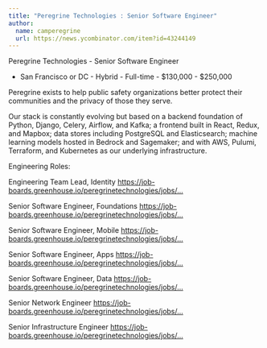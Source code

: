 ```yaml
---
title: "Peregrine Technologies : Senior Software Engineer"
author:
  name: camperegrine
  url: https://news.ycombinator.com/item?id=43244149
---
```

Peregrine Technologies - Senior Software Engineer
 - San Francisco or DC - Hybrid - Full-time - $130,000 - $250,000

Peregrine exists to help public safety organizations better protect their communities and the privacy of those they serve.

Our stack is constantly evolving but based on a backend foundation of Python, Django, Celery, Airflow, and Kafka; a frontend built in React, Redux, and Mapbox; data stores including PostgreSQL and Elasticsearch; machine learning models hosted in Bedrock and Sagemaker; and with AWS, Pulumi, Terraform, and Kubernetes as our underlying infrastructure.

Engineering Roles:

Engineering Team Lead, Identity
<a href="https:&#x2F;&#x2F;job-boards.greenhouse.io&#x2F;peregrinetechnologies&#x2F;jobs&#x2F;4517692005" rel="nofollow">https:&#x2F;&#x2F;job-boards.greenhouse.io&#x2F;peregrinetechnologies&#x2F;jobs&#x2F;...</a>

Senior Software Engineer, Foundations
<a href="https:&#x2F;&#x2F;job-boards.greenhouse.io&#x2F;peregrinetechnologies&#x2F;jobs&#x2F;4511502005" rel="nofollow">https:&#x2F;&#x2F;job-boards.greenhouse.io&#x2F;peregrinetechnologies&#x2F;jobs&#x2F;...</a>

Senior Software Engineer, Mobile
<a href="https:&#x2F;&#x2F;job-boards.greenhouse.io&#x2F;peregrinetechnologies&#x2F;jobs&#x2F;4437524005" rel="nofollow">https:&#x2F;&#x2F;job-boards.greenhouse.io&#x2F;peregrinetechnologies&#x2F;jobs&#x2F;...</a>

Senior Software Engineer, Apps
<a href="https:&#x2F;&#x2F;job-boards.greenhouse.io&#x2F;peregrinetechnologies&#x2F;jobs&#x2F;4462544005" rel="nofollow">https:&#x2F;&#x2F;job-boards.greenhouse.io&#x2F;peregrinetechnologies&#x2F;jobs&#x2F;...</a>

Senior Software Engineer, Data
<a href="https:&#x2F;&#x2F;job-boards.greenhouse.io&#x2F;peregrinetechnologies&#x2F;jobs&#x2F;4462514005" rel="nofollow">https:&#x2F;&#x2F;job-boards.greenhouse.io&#x2F;peregrinetechnologies&#x2F;jobs&#x2F;...</a>

Senior Network Engineer
<a href="https:&#x2F;&#x2F;job-boards.greenhouse.io&#x2F;peregrinetechnologies&#x2F;jobs&#x2F;4387645005" rel="nofollow">https:&#x2F;&#x2F;job-boards.greenhouse.io&#x2F;peregrinetechnologies&#x2F;jobs&#x2F;...</a>

Senior Infrastructure Engineer
<a href="https:&#x2F;&#x2F;job-boards.greenhouse.io&#x2F;peregrinetechnologies&#x2F;jobs&#x2F;4004482005" rel="nofollow">https:&#x2F;&#x2F;job-boards.greenhouse.io&#x2F;peregrinetechnologies&#x2F;jobs&#x2F;...</a>
<JobApplication />
